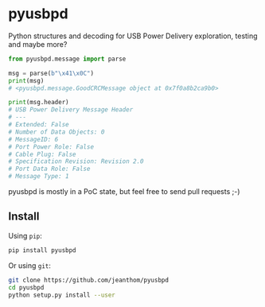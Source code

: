 # pyusbpd

Python structures and decoding for USB Power Delivery exploration, testing and maybe more?

```python
from pyusbpd.message import parse

msg = parse(b"\x41\x0C")
print(msg)
# <pyusbpd.message.GoodCRCMessage object at 0x7f0a8b2ca9b0>

print(msg.header)
# USB Power Delivery Message Header
# ---
# Extended: False
# Number of Data Objects: 0
# MessageID: 6
# Port Power Role: False
# Cable Plug: False
# Specification Revision: Revision 2.0
# Port Data Role: False
# Message Type: 1
```

pyusbpd is mostly in a PoC state, but feel free to send pull requests ;-)

## Install

Using `pip`:

```bash
pip install pyusbpd
```

Or using `git`:

```bash
git clone https://github.com/jeanthom/pyusbpd
cd pyusbpd
python setup.py install --user
```
